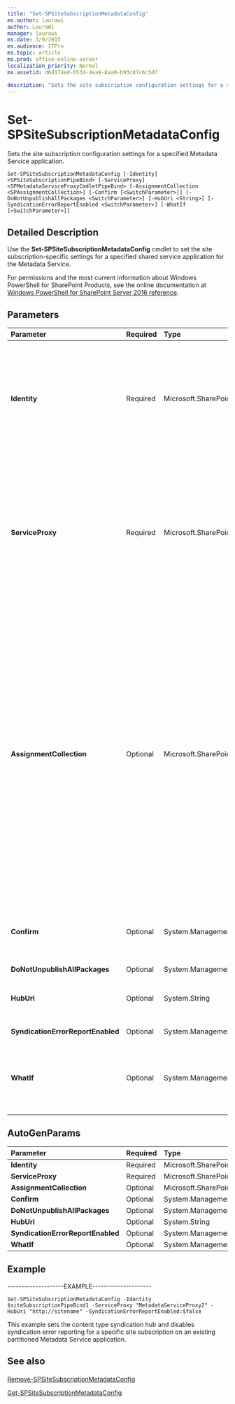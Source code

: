 ```yaml
---
title: "Set-SPSiteSubscriptionMetadataConfig"
ms.author: laurawi
author: LauraWi
manager: laurawi
ms.date: 3/9/2015
ms.audience: ITPro
ms.topic: article
ms.prod: office-online-server
localization_priority: Normal
ms.assetid: d6d174ed-6534-4ea9-8aa0-b93c87c6c5d7

description: "Sets the site subscription configuration settings for a specified Metadata Service application."
---
```


# Set-SPSiteSubscriptionMetadataConfig

Sets the site subscription configuration settings for a specified Metadata Service application.
  
```
Set-SPSiteSubscriptionMetadataConfig [-Identity] <SPSiteSubscriptionPipeBind> [-ServiceProxy] <SPMetadataServiceProxyCmdletPipeBind> [-AssignmentCollection <SPAssignmentCollection>] [-Confirm [<SwitchParameter>]] [-DoNotUnpublishAllPackages <SwitchParameter>] [-HubUri <String>] [-SyndicationErrorReportEnabled <SwitchParameter>] [-WhatIf [<SwitchParameter>]]
```

## Detailed Description

Use the **Set-SPSiteSubscriptionMetadataConfig** cmdlet to set the site subscription-specific settings for a specified shared service application for the Metadata Service. 
  
For permissions and the most current information about Windows PowerShell for SharePoint Products, see the online documentation at [Windows PowerShell for SharePoint Server 2016 reference](https://go.microsoft.com/fwlink/p/?LinkId=671715).
  
## Parameters

|**Parameter**|**Required**|**Type**|**Description**|
|:-----|:-----|:-----|:-----|
|**Identity** <br/> |Required  <br/> |Microsoft.SharePoint.PowerShell.SPSiteSubscriptionPipeBind  <br/> |Specifies the site subscription for which to set the Metadata Service application settings.  <br/> The type must be a valid GUID, in the form 12345678-90ab-cdef-1234-567890bcdefgh; a valid name of a site subscription (for example, SiteSubscriptionConfig1); or an instance of a valid **SiteSubscription** object.  <br/> |
|**ServiceProxy** <br/> |Required  <br/> |Microsoft.SharePoint.Taxonomy.Cmdlet.SPMetadataServiceProxyCmdletPipeBind  <br/> |Specifies the local metadata service proxy for the service application that contains the site subscription-specific settings.  <br/> The type must be a valid GUID, in the form 12345678-90ab-cdef-1234-567890bcdefgh; a valid name of the service application proxy (for example, ServiceAppProxy1); or an instance of a valid **SPMetadataServiceProxy** object.  <br/> |
|**AssignmentCollection** <br/> |Optional  <br/> |Microsoft.SharePoint.PowerShell.SPAssignmentCollection  <br/> |Manages objects for the purpose of proper disposal. Use of objects, such as **SPWeb** or **SPSite**, can use large amounts of memory and use of these objects in Windows PowerShell scripts requires proper memory management. Using the **SPAssignment** object, you can assign objects to a variable and dispose of the objects after they are needed to free up memory. When **SPWeb**, **SPSite**, or **SPSiteAdministration** objects are used, the objects are automatically disposed of if an assignment collection or the **Global** parameter is not used.  <br/> > [!NOTE]> When the **Global** parameter is used, all objects are contained in the global store. If objects are not immediately used, or disposed of by using the **Stop-SPAssignment** command, an out-of-memory scenario can occur.           |
|**Confirm** <br/> |Optional  <br/> |System.Management.Automation.SwitchParameter  <br/> |Prompts you for confirmation before executing the command. For more information, type the following command: **get-help about_commonparameters** <br/> |
|**DoNotUnpublishAllPackages** <br/> |Optional  <br/> |System.Management.Automation.SwitchParameter  <br/> ||
|**HubUri** <br/> |Optional  <br/> |System.String  <br/> |Specifies the URI of the syndication hub.  <br/> The type must be a valid URI, in the form file:\\server_name\sitedocs.  <br/> |
|**SyndicationErrorReportEnabled** <br/> |Optional  <br/> |System.Management.Automation.SwitchParameter  <br/> |Enables error reporting for content type syndication.  <br/> |
|**WhatIf** <br/> |Optional  <br/> |System.Management.Automation.SwitchParameter  <br/> |Displays a message that describes the effect of the command instead of executing the command. For more information, type the following command: **get-help about_commonparameters** <br/> |
   
## AutoGenParams

|**Parameter**|**Required**|**Type**|**Description**|
|:-----|:-----|:-----|:-----|
|**Identity** <br/> |Required  <br/> |Microsoft.SharePoint.PowerShell.SPSiteSubscriptionPipeBind  <br/> ||
|**ServiceProxy** <br/> |Required  <br/> |Microsoft.SharePoint.Taxonomy.Cmdlet.SPMetadataServiceProxyCmdletPipeBind  <br/> ||
|**AssignmentCollection** <br/> |Optional  <br/> |Microsoft.SharePoint.PowerShell.SPAssignmentCollection  <br/> ||
|**Confirm** <br/> |Optional  <br/> |System.Management.Automation.SwitchParameter  <br/> ||
|**DoNotUnpublishAllPackages** <br/> |Optional  <br/> |System.Management.Automation.SwitchParameter  <br/> ||
|**HubUri** <br/> |Optional  <br/> |System.String  <br/> ||
|**SyndicationErrorReportEnabled** <br/> |Optional  <br/> |System.Management.Automation.SwitchParameter  <br/> ||
|**WhatIf** <br/> |Optional  <br/> |System.Management.Automation.SwitchParameter  <br/> ||
   
## Example

--------------------EXAMPLE---------------------
  
```
Set-SPSiteSubscriptionMetadataConfig -Identity $siteSubscriptionPipeBind1 -ServiceProxy "MetadataServiceProxy2" -HubUri "http://sitename" -SyndicationErrorReportEnabled:$false
```

This example sets the content type syndication hub and disables syndication error reporting for a specific site subscription on an existing partitioned Metadata Service application.
  
## See also

#### 

[Remove-SPSiteSubscriptionMetadataConfig](../../../docs-conceptual/sharepoint-server/microsoft-powershell-for-sharepoint-server-reference/managed-metadata-cmdlets/remove-spsitesubscriptionmetadataconfig.md)
  
[Get-SPSiteSubscriptionMetadataConfig](../../../docs-conceptual/sharepoint-server/microsoft-powershell-for-sharepoint-server-reference/managed-metadata-cmdlets/get-spsitesubscriptionmetadataconfig.md)

